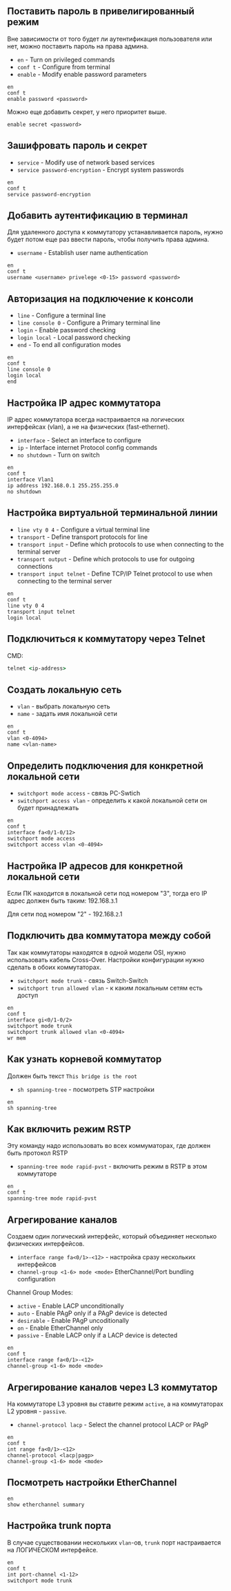 ## Поставить пароль в привелигированный режим
Вне зависимости от того будет ли аутентификация пользователя или нет, можно поставить пароль на права админа.
- `en` - Turn on privileged commands
- `conf t` - Configure from terminal
- `enable` - Modify enable password parameters
```
en 
conf t
enable password <password>
```
Можно еще добавить секрет, у него приоритет выше.
```
enable secret <password>
```

## Зашифровать пароль и секрет
- `service` - Modify use of network based services
- `service password-encryption` - Encrypt system passwords
```
en 
conf t
service password-encryption 
```

## Добавить аутентификацию в терминал
Для удаленного доступа к коммутатору устанавливается пароль, нужно будет потом еще раз ввести пароль, чтобы получить права админа.
- `username` - Establish user name authentication
```
en
conf t
username <username> privelege <0-15> password <password>
```

## Авторизация на подключение к консоли
- `line` - Configure a terminal line
- `line console 0` - Configure a Primary 
terminal line
- `login` - Enable password checking
- `login local` - Local password checking
- `end` - To end all configuration modes
```
en
conf t
line console 0
login local
end
```

## Настройка IP адрес коммутатора
IP адрес коммутатора всегда настраивается на логических интерфейсах (vlan), а не на физических (fast-ethernet).
- `interface` - Select an interface to 
configure
- `ip` - Interface internet Protocol config commands
- `no shutdown` - Turn on switch
```
en
conf t
interface Vlan1
ip address 192.168.0.1 255.255.255.0
no shutdown
```

## Настройка виртуальной терминальной линии
- `line vty 0 4` - Configure a virtual 
terminal line
- `transport` - Define transport protocols for line
- `transport input` - Define which protocols to use when connecting to the terminal server
- `transport output` - Define which protocols to use for outgoing connections
- `transport input telnet` - Define TCP/IP Telnet protocol to use when connecting to the terminal server
```
en
conf t
line vty 0 4
transport input telnet
login local
```

## Подключиться к коммутатору через Telnet
CMD:
```cmd
telnet <ip-address>
```

## Создать локальную сеть
- `vlan` - выбрать локальную сеть
- `name` - задать имя локальной сети
```
en
conf t
vlan <0-4094>
name <vlan-name>
```

## Определить подключения для конкретной локальной сети
- `switchport mode access` - связь PC-Swtich
- `switchport access vlan` - определить к какой локальной сети он будет принадлежать
```
en
conf t
interface fa<0/1-0/12>
switchport mode access
switchport access vlan <0-4094>
```

## Настройка IP адресов для конкретной локальной сети
Если ПК находится в локальной сети под номером "3", тогда его IP адрес должен быть таким: 192.168.`3`.1

Для сети под номером "2" - 192.168.`2`.1

## Подключить два коммутатора между собой
Так как коммутаторы находятся в одной модели OSI, нужно использовать кабель Cross-Over. Настройки конфигурации нужно сделать в обоих коммутаторах.
- `switchport mode trunk` - связь Switch-Switch
- `switchport trun allowed vlan` - к каким локальным сетям есть доступ
```
en
conf t
interface gi<0/1-0/2>
switchport mode trunk
switchport trunk allowed vlan <0-4094>
wr mem
```

## Как узнать корневой коммутатор
Должен быть текст `This bridge is the root`
- `sh spanning-tree` - посмотреть STP настройки
```
en
sh spanning-tree
```

## Как включить режим RSTP
Эту команду надо использовать во всех коммуматорах, где должен быть протокол RSTP
- `spanning-tree mode rapid-pvst` - включить режим в RSTP в этом коммутаторе
```
en
conf t
spanning-tree mode rapid-pvst 
```

## Агрегирование каналов
Создаем один логический интерфейс, который объединяет несколько физических интерфейсов.
- `interface range fa<0/1>-<12>` - настройка сразу нескольких интерфейсов
- `channel-group <1-6> mode <mode>`
EtherChannel/Port bundling configuration

Channel Group Modes:
- `active` - Enable LACP unconditionally
- `auto` - Enable PAgP only if a PAgP device is detected
- `desirable` - Enable PAgP uncoditionally
- `on` - Enable EtherChannel only
- `passive` - Enable LACP only if a LACP device is detected
```
en
conf t
interface range fa<0/1>-<12>
channel-group <1-6> mode <mode>
```

## Агрегирование каналов через L3 коммутатор
На коммутаторе L3 уровня вы ставите режим `active`, а на коммутаторах L2 уровня - `passive`.
- `channel-protocol lacp` - Select the channel protocol LACP or PAgP
```
en
conf t
int range fa<0/1>-<12>
channel-protocol <lacp|pagp>
channel-group <1-6> mode <mode>
```

## Посмотреть настройки EtherChannel
```
en
show etherchannel summary
```

## Настройка trunk порта
В случае существовании нескольких `vlan`-ов, `trunk` порт настраивается на ЛОГИЧЕСКОМ интерфейсе.
```
en
conf t
int port-channel <1-12>
switchport mode trunk
```

